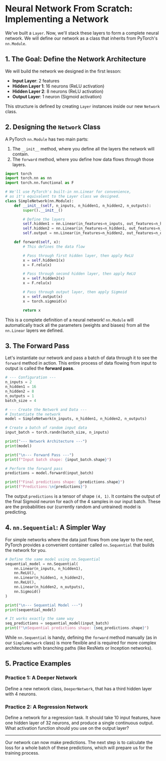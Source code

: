 # Neural Network From Scratch: Implementing a Network

We've built a `Layer`. Now, we'll stack these layers to form a complete neural network. We will define our network as a class that inherits from PyTorch's `nn.Module`.

## 1. The Goal: Define the Network Architecture

We will build the network we designed in the first lesson:
- **Input Layer**: 2 features
- **Hidden Layer 1**: 16 neurons (ReLU activation)
- **Hidden Layer 2**: 8 neurons (ReLU activation)
- **Output Layer**: 1 neuron (Sigmoid activation)

This structure is defined by creating `Layer` instances inside our new `Network` class.

## 2. Designing the `Network` Class

A PyTorch `nn.Module` has two main parts:
1.  The `__init__` method, where you define all the layers the network will contain.
2.  The `forward` method, where you define how data flows *through* those layers.

```python
import torch
import torch.nn as nn
import torch.nn.functional as F

# We'll use PyTorch's built-in nn.Linear for convenience,
# as it's equivalent to the Layer class we designed.
class SimpleNetwork(nn.Module):
    def __init__(self, n_inputs, n_hidden1, n_hidden2, n_outputs):
        super().__init__()

        # Define the layers
        self.hidden1 = nn.Linear(in_features=n_inputs, out_features=n_hidden1)
        self.hidden2 = nn.Linear(in_features=n_hidden1, out_features=n_hidden2)
        self.output = nn.Linear(in_features=n_hidden2, out_features=n_outputs)

    def forward(self, x):
        # This defines the data flow

        # Pass through first hidden layer, then apply ReLU
        x = self.hidden1(x)
        x = F.relu(x)

        # Pass through second hidden layer, then apply ReLU
        x = self.hidden2(x)
        x = F.relu(x)

        # Pass through output layer, then apply Sigmoid
        x = self.output(x)
        x = torch.sigmoid(x)

        return x
```

This is a complete definition of a neural network! `nn.Module` will automatically track all the parameters (weights and biases) from all the `nn.Linear` layers we defined.

## 3. The Forward Pass

Let's instantiate our network and pass a batch of data through it to see the `forward` method in action. This entire process of data flowing from input to output is called the **forward pass**.

```python
# --- Configuration ---
n_inputs = 2
n_hidden1 = 16
n_hidden2 = 8
n_outputs = 1
batch_size = 4

# --- Create the Network and Data ---
# Instantiate the network
model = SimpleNetwork(n_inputs, n_hidden1, n_hidden2, n_outputs)

# Create a batch of random input data
input_batch = torch.randn(batch_size, n_inputs)

print("--- Network Architecture ---")
print(model)

print("\n--- Forward Pass ---")
print(f"Input batch shape: {input_batch.shape}")

# Perform the forward pass
predictions = model.forward(input_batch)

print(f"Final predictions shape: {predictions.shape}")
print(f"Predictions:\n{predictions}")
```

The output `predictions` is a tensor of shape `(4, 1)`. It contains the output of the final Sigmoid neuron for each of the 4 samples in our input batch. These are the probabilities our (currently random and untrained) model is predicting.

## 4. `nn.Sequential`: A Simpler Way

For simple networks where the data just flows from one layer to the next, PyTorch provides a convenient container called `nn.Sequential` that builds the network for you.

```python
# Define the same model using nn.Sequential
sequential_model = nn.Sequential(
    nn.Linear(n_inputs, n_hidden1),
    nn.ReLU(),
    nn.Linear(n_hidden1, n_hidden2),
    nn.ReLU(),
    nn.Linear(n_hidden2, n_outputs),
    nn.Sigmoid()
)

print("\n--- Sequential Model ---")
print(sequential_model)

# It works exactly the same way
seq_predictions = sequential_model(input_batch)
print(f"\nSequential predictions shape: {seq_predictions.shape}")
```
 While `nn.Sequential` is handy, defining the `forward` method manually (as in our `SimpleNetwork` class) is more flexible and is required for more complex architectures with branching paths (like ResNets or Inception networks).

## 5. Practice Examples

### Practice 1: A Deeper Network
Define a new network class, `DeeperNetwork`, that has a third hidden layer with 4 neurons.

### Practice 2: A Regression Network
Define a network for a regression task. It should take 10 input features, have one hidden layer of 32 neurons, and produce a single continuous output. What activation function should you use on the output layer?

---

Our network can now make predictions. The next step is to calculate the loss for a whole batch of these predictions, which will prepare us for the training process.

```
